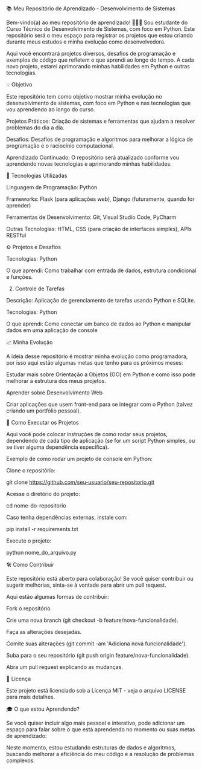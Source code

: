 📚 Meu Repositório de Aprendizado - Desenvolvimento de Sistemas

Bem-vindo(a) ao meu repositório de aprendizado! 👩‍💻🚀
Sou estudante do Curso Técnico de Desenvolvimento de Sistemas, com foco em Python. Este repositório será o meu espaço para registrar os projetos que estou criando durante meus estudos e minha evolução como desenvolvedora.

Aqui você encontrará projetos diversos, desafios de programação e exemplos de código que refletem o que aprendi ao longo do tempo. A cada novo projeto, estarei aprimorando minhas habilidades em Python e outras tecnologias.

💡 Objetivo

Este repositório tem como objetivo mostrar minha evolução no desenvolvimento de sistemas, com foco em Python e nas tecnologias que vou aprendendo ao longo do curso.

Projetos Práticos: Criação de sistemas e ferramentas que ajudam a resolver problemas do dia a dia.

Desafios: Desafios de programação e algoritmos para melhorar a lógica de programação e o raciocínio computacional.

Aprendizado Continuado: O repositório será atualizado conforme vou aprendendo novas tecnologias e aprimorando minhas habilidades.

🔧 Tecnologias Utilizadas

Linguagem de Programação: Python

Frameworks: Flask (para aplicações web), Django (futuramente, quando for aprender)

Ferramentas de Desenvolvimento: Git, Visual Studio Code, PyCharm

Outras Tecnologias: HTML, CSS (para criação de interfaces simples), APIs RESTful

⚙️ Projetos e Desafios

Tecnologias: Python

O que aprendi: Como trabalhar com entrada de dados, estrutura condicional e funções.

2. Controle de Tarefas

Descrição: Aplicação de gerenciamento de tarefas usando Python e SQLite.

Tecnologias: Python

O que aprendi: Como conectar um banco de dados ao Python e manipular dados em uma aplicação de console

📈 Minha Evolução

A ideia desse repositório é mostrar minha evolução como programadora, por isso aqui estão algumas metas que tenho para os próximos meses:

Estudar mais sobre Orientação a Objetos (OO) em Python e como isso pode melhorar a estrutura dos meus projetos.

Aprender sobre Desenvolvimento Web

Criar aplicações que usem front-end para se integrar com o Python (talvez criando um portfólio pessoal).

📌 Como Executar os Projetos

Aqui você pode colocar instruções de como rodar seus projetos, dependendo de cada tipo de aplicação (se for um script Python simples, ou se tiver alguma dependência específica).

Exemplo de como rodar um projeto de console em Python:

Clone o repositório:

git clone https://github.com/seu-usuario/seu-repositorio.git


Acesse o diretório do projeto:

cd nome-do-repositorio


Caso tenha dependências externas, instale com:

pip install -r requirements.txt


Execute o projeto:

python nome_do_arquivo.py

🛠 Como Contribuir

Este repositório está aberto para colaboração! Se você quiser contribuir ou sugerir melhorias, sinta-se à vontade para abrir um pull request.

Aqui estão algumas formas de contribuir:

Fork o repositório.

Crie uma nova branch (git checkout -b feature/nova-funcionalidade).

Faça as alterações desejadas.

Comite suas alterações (git commit -am 'Adiciona nova funcionalidade').

Suba para o seu repositório (git push origin feature/nova-funcionalidade).

Abra um pull request explicando as mudanças.

📄 Licença

Este projeto está licenciado sob a Licença MIT - veja o arquivo LICENSE para mais detalhes.

🎓 O que estou Aprendendo?

Se você quiser incluir algo mais pessoal e interativo, pode adicionar um espaço para falar sobre o que está aprendendo no momento ou suas metas de aprendizado:

Neste momento, estou estudando estruturas de dados e algoritmos, buscando melhorar a eficiência do meu código e a resolução de problemas complexos.

